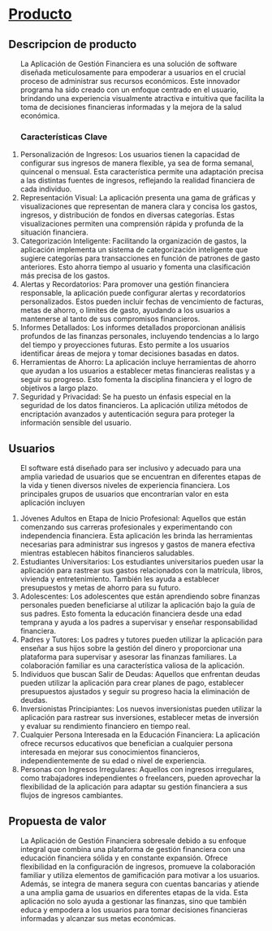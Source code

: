 <!DOCTYPE html>
<html>
<body>
<h1><a href="https://github.com/ValeAranda/FisProyecto23/tree/Entrega-1/Producto">Producto</a></h1>
<h2>Descripcion de producto</h2>
<ol>
    <p>La Aplicación de Gestión Financiera es una solución de software diseñada meticulosamente para empoderar a usuarios en el crucial proceso de administrar sus recursos económicos. Este innovador programa ha sido creado con un enfoque centrado en el usuario, brindando una experiencia visualmente atractiva e intuitiva que facilita la toma de decisiones financieras informadas y la mejora de la salud económica.</p>
<h3>Características Clave</h3>
    <li>Personalización de Ingresos: Los usuarios tienen la capacidad de configurar sus ingresos de manera flexible, ya sea de forma semanal, quincenal o mensual. Esta característica permite una adaptación precisa a las distintas fuentes de ingresos, reflejando la realidad financiera de cada individuo.</li>
    <li>Representación Visual: La aplicación presenta una gama de gráficas y visualizaciones que representan de manera clara y concisa los gastos, ingresos, y distribución de fondos en diversas categorías. Estas visualizaciones permiten una comprensión rápida y profunda de la situación financiera.</li>
    <li>Categorización Inteligente: Facilitando la organización de gastos, la aplicación implementa un sistema de categorización inteligente que sugiere categorías para transacciones en función de patrones de gasto anteriores. Esto ahorra tiempo al usuario y fomenta una clasificación más precisa de los gastos.</li>
    <li>Alertas y Recordatorios: Para promover una gestión financiera responsable, la aplicación puede configurar alertas y recordatorios personalizados. Estos pueden incluir fechas de vencimiento de facturas, metas de ahorro, o límites de gasto, ayudando a los usuarios a mantenerse al tanto de sus compromisos financieros.</li>
    <li>Informes Detallados: Los informes detallados proporcionan análisis profundos de las finanzas personales, incluyendo tendencias a lo largo del tiempo y proyecciones futuras. Esto permite a los usuarios identificar áreas de mejora y tomar decisiones basadas en datos.</li>
    <li>Herramientas de Ahorro: La aplicación incluye herramientas de ahorro que ayudan a los usuarios a establecer metas financieras realistas y a seguir su progreso. Esto fomenta la disciplina financiera y el logro de objetivos a largo plazo.</li>
    <li>Seguridad y Privacidad: Se ha puesto un énfasis especial en la seguridad de los datos financieros. La aplicación utiliza métodos de encriptación avanzados y autenticación segura para proteger la información sensible del usuario.</li>
</ol>
  <h2>Usuarios</h2>
<ol>
  <p>El software está diseñado para ser inclusivo y adecuado para una amplia variedad de usuarios que se encuentran en diferentes etapas de la vida y tienen diversos niveles de experiencia financiera. Los principales grupos de usuarios que encontrarían valor en esta aplicación incluyen</p>
    <li>Jóvenes Adultos en Etapa de Inicio Profesional: Aquellos que están comenzando sus carreras profesionales y experimentando con independencia financiera. Esta aplicación les brinda las herramientas necesarias para administrar sus ingresos y gastos de manera efectiva mientras establecen hábitos financieros saludables.</li>
    <li>Estudiantes Universitarios: Los estudiantes universitarios pueden usar la aplicación para rastrear sus gastos relacionados con la matrícula, libros, vivienda y entretenimiento. También les ayuda a establecer presupuestos y metas de ahorro para su futuro.</li>
    <li>Adolescentes: Los adolescentes que están aprendiendo sobre finanzas personales pueden beneficiarse al utilizar la aplicación bajo la guía de sus padres. Esto fomenta la educación financiera desde una edad temprana y ayuda a los padres a supervisar y enseñar responsabilidad financiera.</li>
    <li>Padres y Tutores: Los padres y tutores pueden utilizar la aplicación para enseñar a sus hijos sobre la gestión del dinero y proporcionar una plataforma para supervisar y asesorar las finanzas familiares. La colaboración familiar es una característica valiosa de la aplicación.</li>
    <li>Individuos que buscan Salir de Deudas: Aquellos que enfrentan deudas pueden utilizar la aplicación para crear planes de pago, establecer presupuestos ajustados y seguir su progreso hacia la eliminación de deudas.</li>
    <li>Inversionistas Principiantes: Los nuevos inversionistas pueden utilizar la aplicación para rastrear sus inversiones, establecer metas de inversión y evaluar su rendimiento financiero en tiempo real.</li> 
    <li>Cualquier Persona Interesada en la Educación Financiera: La aplicación ofrece recursos educativos que benefician a cualquier persona interesada en mejorar sus conocimientos financieros, independientemente de su edad o nivel de experiencia.</li>
   <li>Personas con Ingresos Irregulares: Aquellos con ingresos irregulares, como trabajadores independientes o freelancers, pueden aprovechar la flexibilidad de la aplicación para adaptar su gestión financiera a sus flujos de ingresos cambiantes.</li>
</ol>
  <h2>Propuesta de valor</h2>
<ol>
   <p>La Aplicación de Gestión Financiera sobresale debido a su enfoque integral que combina una plataforma de gestión financiera con una educación financiera sólida y en constante expansión. Ofrece flexibilidad en la configuración de ingresos, promueve la colaboración familiar y utiliza elementos de gamificación para motivar a los usuarios. Además, se integra de manera segura con cuentas bancarias y atiende a una amplia gama de usuarios en diferentes etapas de la vida. Esta aplicación no solo ayuda a gestionar las finanzas, sino que también educa y empodera a los usuarios para tomar decisiones financieras informadas y alcanzar sus metas económicas.</p>
</ol>
  </body>
</html>
